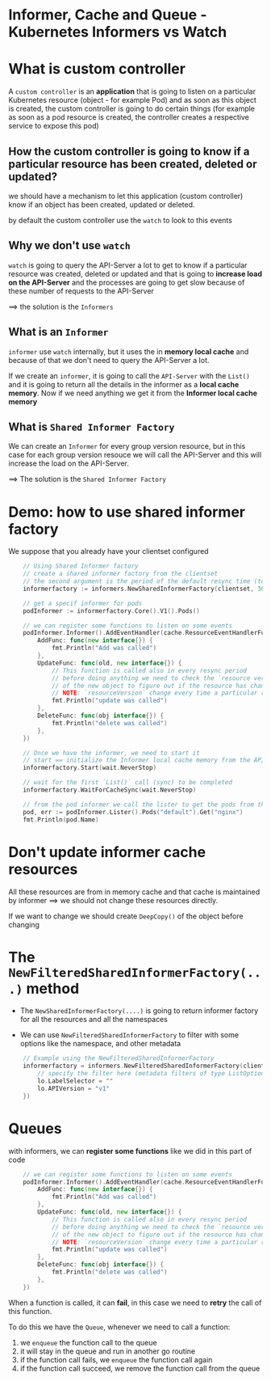 # Informer, Cache and Queue -Kubernetes Informers vs Watch 

# What is custom controller

A `custom controller` is an **application** that is going to listen on a particular Kubernetes resource (object - for example Pod) and as soon as this object is created, the custom controller is going to do certain things (for example as soon as a pod resource is created, the controller creates a respective service to expose this pod)

## How the custom controller is going to know if a particular resource has been created, deleted or updated?

we should have a mechanism to let this application (custom controller) know if an object has been created, updated or deleted.

by default the custom controller use the `watch` to look to this events

## Why we don't use `watch`

`watch` is going to query the API-Server a lot to get to know if a particular resource was created, deleted or updated and that is going to **increase load on the API-Server** and the processes are going to get slow because of these number of requests to the API-Server

==> the solution is the `Informers`

## What is an `Informer`

`informer` use `watch` internally, but it uses the in **memory local cache** and because of that we don't need to query the API-Server a lot.

If we create an `informer`, it is going to call the `API-Server` with the `List()` and it is going to return all the details in the informer as a **local cache memory**. Now if we need anything we get it from the **Informer local cache memory** 

## What is `Shared Informer Factory`

We can create an `Informer` for every group version resource, but in this case for each group version resouce we will call the API-Server and this will increase the load on the API-Server.

==> The solution is the `Shared Informer Factory`

# Demo: how to use shared informer factory

We suppose that you already have your clientset configured
```go
    // Using Shared Informer factory
	// create a shared informer factory from the clientset
	// the second argument is the period of the default resync time (to keep the cache updated)
	informerfactory := informers.NewSharedInformerFactory(clientset, 30*time.Second)

	// get a specif informer for pods
	podInformer := informerfactory.Core().V1().Pods()

	// we can register some functions to listen on some events
	podInformer.Informer().AddEventHandler(cache.ResourceEventHandlerFuncs{
		AddFunc: func(new interface{}) {
			fmt.Println("Add was called")
		},
		UpdateFunc: func(old, new interface{}) {
			// This function is called also in every resync period
			// before doing anything we need to check the `resource version`
			// of the new object to figure out if the resource has changed
			// NOTE: `resourceVersion` change every time a particular resource was edited
			fmt.Println("update was called")
		},
		DeleteFunc: func(obj interface{}) {
			fmt.Println("delete was called")
		},
	})

	// Once we have the informer, we need to start it
	// start == initialize the Informer local cache memory from the API-Server
	informerfactory.Start(wait.NeverStop)

	// wait for the first `List()` call (sync) to be completed
	informerfactory.WaitForCacheSync(wait.NeverStop)

	// from the pod informer we call the lister to get the pods from the local cache memory of the informer
	pod, err := podInformer.Lister().Pods("default").Get("nginx")
	fmt.Println(pod.Name)
```

# Don't update informer cache resources

All these resources are from in memory cache and that cache is maintained by informer ==> we should not change these resources directly.

If we want to change we should create `DeepCopy()` of the object before changing 

# The `NewFilteredSharedInformerFactory(...)` method

- The `NewSharedInformerFactory(....)` is going to return informer factory for all the resources and all the namespaces

- We can use `NewFilteredSharedInformerFactory` to filter with some options like the namespace, and other metadata

```go
    // Example using the NewFilteredSharedInformerFactory
	informerfactory = informers.NewFilteredSharedInformerFactory(clientset, 30*time.Second, "kube-system", func(lo *metav1.ListOptions) {
		// specify the filter here (metadata filters of type ListOptions)
		lo.LabelSelector = ""
		lo.APIVersion = "v1"
	})
```

# Queues

with informers, we can **register some functions** like we did in this part of code

```go
    // we can register some functions to listen on some events
	podInformer.Informer().AddEventHandler(cache.ResourceEventHandlerFuncs{
		AddFunc: func(new interface{}) {
			fmt.Println("Add was called")
		},
		UpdateFunc: func(old, new interface{}) {
			// This function is called also in every resync period
			// before doing anything we need to check the `resource version`
			// of the new object to figure out if the resource has changed
			// NOTE: `resourceVersion` change every time a particular resource was edited
			fmt.Println("update was called")
		},
		DeleteFunc: func(obj interface{}) {
			fmt.Println("delete was called")
		},
	})
```

When a function is called, it can **fail**, in this case we need to **retry** the call of this function.

To do this we have the `Queue`, whenever we need to call a function:
1. we `enqueue` the function call to the queue 
2. it will stay in the queue and run in another go routine 
3. if the function call fails, we `enqueue` the function call again
4. if the function call succeed, we remove the function call from the queue

